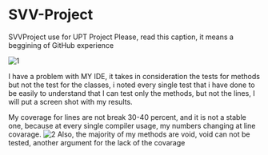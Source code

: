 # SVV-Project
SVVProject use for UPT Project
Please, read this caption, it means a beggining of GitHub experience

![1](https://user-images.githubusercontent.com/91960095/140621833-953f8350-de59-443c-8d3e-fd49ae59bfac.png)

I have a problem with MY IDE, it takes in consideration the tests for methods but not the test for the classes, i noted every single test that i have done to be easily to understand that I can test only the methods, but not the lines, I will put a screen shot with my results. 

My coverage for lines are not break 30-40 percent, and it is not a stable one, because at every single compiler usage,  my numbers changing at line covarage. 
![2](https://user-images.githubusercontent.com/91960095/140622011-88b6963d-a4d9-4229-99f7-ccca5775138a.png)
Also, the majority of my methods are void, void can not be tested, another argument for the lack of the covarage

